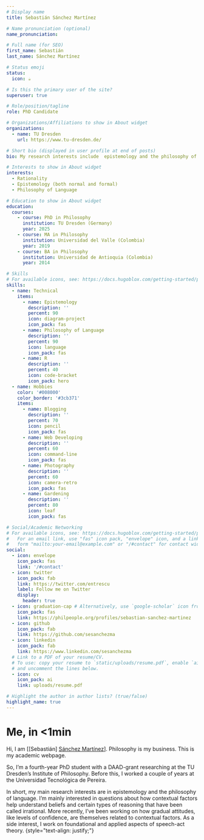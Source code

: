 ```yaml
---
# Display name
title: Sebastián Sánchez Martínez

# Name pronunciation (optional)
name_pronunciation: 

# Full name (for SEO)
first_name: Sebastián
last_name: Sánchez Martínez

# Status emoji
status:
  icon: ☕️

# Is this the primary user of the site?
superuser: true

# Role/position/tagline
role: PhD Candidate

# Organizations/Affiliations to show in About widget
organizations:
  - name: TU Dresden
    url: https://www.tu-dresden.de/

# Short bio (displayed in user profile at end of posts)
bio: My research interests include  epistemology and the philosophy of language. I’m mainly interested in questions about how contextual factors help understand beliefs and certain types of reasoning that have been called irrational. More recently, I’ve been working on how gradual attitudes, like levels of confidence, are themselves related to contextual factors. As a side interest, I work on foundational and applied aspects of speech-act theory.

# Interests to show in About widget
interests:
  - Rationality
  - Epistemology (both normal and formal)
  - Philosophy of Language

# Education to show in About widget
education:
  courses:
    - course: PhD in Philosophy
      institution: TU Dresden (Germany)
      year: 2025
    - course: MA in Philosophy
      institution: Universidad del Valle (Colombia)
      year: 2019
    - course: BA in Philosophy
      institution: Universidad de Antioquia (Colombia)
      year: 2014

# Skills
# For available icons, see: https://docs.hugoblox.com/getting-started/page-builder/#icons
skills:
  - name: Technical
    items:
      - name: Epistemology
        description: ''
        percent: 90
        icon: diagram-project
        icon_pack: fas
      - name: Philosophy of Language
        description: ''
        percent: 90
        icon: language
        icon_pack: fas
      - name: R
        description: ''
        percent: 40
        icon: code-bracket
        icon_pack: hero
  - name: Hobbies
    color: '#008000'
    color_border: '#3cb371'
    items:
      - name: Blogging
        description: ''
        percent: 70
        icon: pencil
        icon_pack: fas
      - name: Web Developing
        description: ''
        percent: 60
        icon: command-line
        icon_pack: fas
      - name: Photography
        description: ''
        percent: 60
        icon: camera-retro
        icon_pack: fas
      - name: Gardening
        description: ''
        percent: 80
        icon: leaf
        icon_pack: fas      

# Social/Academic Networking
# For available icons, see: https://docs.hugoblox.com/getting-started/page-builder/#icons
#   For an email link, use "fas" icon pack, "envelope" icon, and a link in the
#   form "mailto:your-email@example.com" or "/#contact" for contact widget.
social:
  - icon: envelope
    icon_pack: fas
    link: '/#contact'
  - icon: twitter
    icon_pack: fab
    link: https://twitter.com/entrescu
    label: Follow me on Twitter
    display:
      header: true
  - icon: graduation-cap # Alternatively, use `google-scholar` icon from `ai` icon pack
    icon_pack: fas
    link: https://philpeople.org/profiles/sebastian-sanchez-martinez
  - icon: github
    icon_pack: fab
    link: https://github.com/sesanchezma
  - icon: linkedin
    icon_pack: fab
    link: https://www.linkedin.com/sesanchezma
  # Link to a PDF of your resume/CV.
  # To use: copy your resume to `static/uploads/resume.pdf`, enable `ai` icons in `params.yaml`,
  # and uncomment the lines below.
  - icon: cv
    icon_pack: ai
    link: uploads/resume.pdf

# Highlight the author in author lists? (true/false)
highlight_name: true
---
```


# Me, in <1min

Hi, I am [[Sebastián] [Sánchez Martínez](https://en.wikipedia.org/wiki/Naming_customs_of_Hispanic_America)]. Philosophy is my business. This is my academic webpage.

So, I’m a fourth-year PhD student with a DAAD-grant researching at the TU Dresden’s Institute of Philosophy. Before this, I worked a couple of years at the Universidad Tecnológica de Pereira.

In short, my main research interests are in epistemology and the philosophy of language. I’m mainly interested in questions about how contextual factors help understand beliefs and certain types of reasoning that have been called irrational. More recently, I’ve been working on how gradual attitudes, like levels of confidence, are themselves related to contextual factors. As a side interest, I work on foundational and applied aspects of speech-act theory.
{style="text-align: justify;"}
